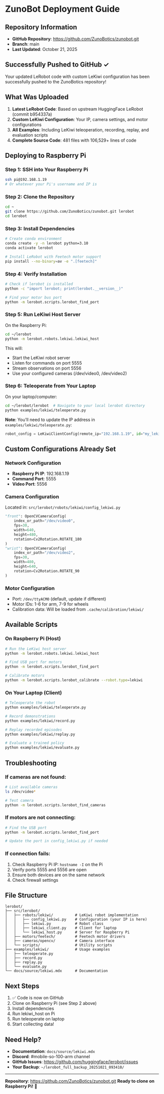 # ZunoBot Deployment Guide

## Repository Information
- **GitHub Repository**: https://github.com/ZunoBotics/zunobot.git
- **Branch**: main
- **Last Updated**: October 21, 2025

## Successfully Pushed to GitHub ✓

Your updated LeRobot code with custom LeKiwi configuration has been successfully pushed to the ZunoBotics repository!

## What Was Uploaded

1. **Latest LeRobot Code**: Based on upstream HuggingFace LeRobot (commit b954337a)
2. **Custom LeKiwi Configuration**: Your IP, camera settings, and motor configurations
3. **All Examples**: Including LeKiwi teleoperation, recording, replay, and evaluation scripts
4. **Complete Source Code**: 481 files with 106,529+ lines of code

## Deploying to Raspberry Pi

### Step 1: SSH into Your Raspberry Pi

```bash
ssh pi@192.168.1.19
# Or whatever your Pi's username and IP is
```

### Step 2: Clone the Repository

```bash
cd ~
git clone https://github.com/ZunoBotics/zunobot.git lerobot
cd lerobot
```

### Step 3: Install Dependencies

```bash
# Create conda environment
conda create -y -n lerobot python=3.10
conda activate lerobot

# Install LeRobot with Feetech motor support
pip install --no-binary=av -e ".[feetech]"
```

### Step 4: Verify Installation

```bash
# Check if lerobot is installed
python -c "import lerobot; print(lerobot.__version__)"

# Find your motor bus port
python -m lerobot.scripts.lerobot_find_port
```

### Step 5: Run LeKiwi Host Server

On the Raspberry Pi:

```bash
cd ~/lerobot
python -m lerobot.robots.lekiwi.lekiwi_host
```

This will:
- Start the LeKiwi robot server
- Listen for commands on port 5555
- Stream observations on port 5556
- Use your configured cameras (/dev/video0, /dev/video2)

### Step 6: Teleoperate from Your Laptop

On your laptop/computer:

```bash
cd ~/lerobot/lerobot  # Navigate to your local lerobot directory
python examples/lekiwi/teleoperate.py
```

**Note**: You'll need to update the IP address in `examples/lekiwi/teleoperate.py`:
```python
robot_config = LeKiwiClientConfig(remote_ip="192.168.1.19", id="my_lekiwi")
```

## Custom Configurations Already Set

### Network Configuration
- **Raspberry Pi IP**: 192.168.1.19
- **Command Port**: 5555
- **Video Port**: 5556

### Camera Configuration
Located in: `src/lerobot/robots/lekiwi/config_lekiwi.py`

```python
"front": OpenCVCameraConfig(
    index_or_path="/dev/video0",
    fps=30,
    width=640,
    height=480,
    rotation=Cv2Rotation.ROTATE_180
)
"wrist": OpenCVCameraConfig(
    index_or_path="/dev/video2",
    fps=30,
    width=480,
    height=640,
    rotation=Cv2Rotation.ROTATE_90
)
```

### Motor Configuration
- Port: `/dev/ttyACM0` (default, update if different)
- Motor IDs: 1-6 for arm, 7-9 for wheels
- Calibration data: Will be loaded from `.cache/calibration/lekiwi/`

## Available Scripts

### On Raspberry Pi (Host)
```bash
# Run the LeKiwi host server
python -m lerobot.robots.lekiwi.lekiwi_host

# Find USB port for motors
python -m lerobot.scripts.lerobot_find_port

# Calibrate motors
python -m lerobot.scripts.lerobot_calibrate --robot.type=lekiwi
```

### On Your Laptop (Client)
```bash
# Teleoperate the robot
python examples/lekiwi/teleoperate.py

# Record demonstrations
python examples/lekiwi/record.py

# Replay recorded episodes
python examples/lekiwi/replay.py

# Evaluate a trained policy
python examples/lekiwi/evaluate.py
```

## Troubleshooting

### If cameras are not found:
```bash
# List available cameras
ls /dev/video*

# Test camera
python -m lerobot.scripts.lerobot_find_cameras
```

### If motors are not connecting:
```bash
# Find the USB port
python -m lerobot.scripts.lerobot_find_port

# Update the port in config_lekiwi.py if needed
```

### If connection fails:
1. Check Raspberry Pi IP: `hostname -I` on the Pi
2. Verify ports 5555 and 5556 are open
3. Ensure both devices are on the same network
4. Check firewall settings

## File Structure

```
lerobot/
├── src/lerobot/
│   ├── robots/lekiwi/          # LeKiwi robot implementation
│   │   ├── config_lekiwi.py    # Configuration (your IP is here)
│   │   ├── lekiwi.py           # Robot class
│   │   ├── lekiwi_client.py    # Client for laptop
│   │   └── lekiwi_host.py      # Server for Raspberry Pi
│   ├── motors/feetech/         # Feetech motor drivers
│   ├── cameras/opencv/         # Camera interface
│   └── scripts/                # Utility scripts
├── examples/lekiwi/            # Usage examples
│   ├── teleoperate.py
│   ├── record.py
│   ├── replay.py
│   └── evaluate.py
└── docs/source/lekiwi.mdx      # Documentation
```

## Next Steps

1. ✅ Code is now on GitHub
2. Clone on Raspberry Pi (see Step 2 above)
3. Install dependencies
4. Run lekiwi_host on Pi
5. Run teleoperate on laptop
6. Start collecting data!

## Need Help?

- **Documentation**: `docs/source/lekiwi.mdx`
- **Discord**: #mobile-so-100-arm channel
- **GitHub Issues**: https://github.com/huggingface/lerobot/issues
- **Your Backup**: `~/lerobot_full_backup_20251021_093410/`

---

**Repository**: https://github.com/ZunoBotics/zunobot.git
**Ready to clone on Raspberry Pi!** 🚀
